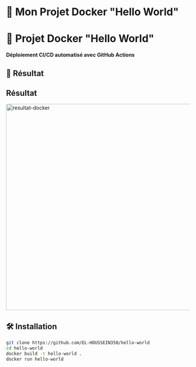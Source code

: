 # 🐳 Mon Projet Docker "Hello World"  
# 🚀 Projet Docker "Hello World"  
**Déploiement CI/CD automatisé avec GitHub Actions**  

## 📸 Résultat  
## Résultat  
<img width="565" alt="resultat-docker" src="https://github.com/user-attachments/assets/58d57e6a-72bd-47cf-b28c-4b98f03062c6" />

## 🛠️ Installation  
```bash  
git clone https://github.com/EL-HOUSSEIN350/hello-world  
cd hello-world  
docker build -t hello-world .  
docker run hello-world  



